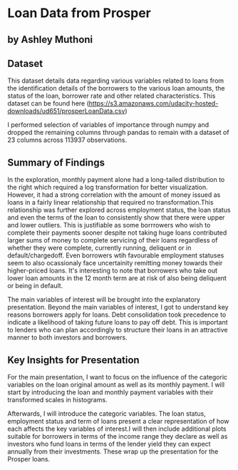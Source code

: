 # Loan Data from Prosper
## by Ashley Muthoni


## Dataset

This dataset details data regarding various variables related to loans from the identification details of the borrowers to the various loan amounts, the status of the loan, borrower rate and other related characteristics.
This dataset can be found here (https://s3.amazonaws.com/udacity-hosted-downloads/ud651/prosperLoanData.csv)

I performed selection of variables of importance through numpy and dropped the remaining columns through pandas to remain with a dataset of 23 columns across 113937 observations.


## Summary of Findings

In the exploration, monthly payment alone had a long-tailed distribution to the right which required a log transformation for better visualization. However, it had a strong correlation with the amount of money issued as loans in a fairly linear relationship that required no transformation.This relationship was further explored across employment status, the loan status and even the terms of the loan to consistently show that there were upper and lower outliers.
This is justifiable as some borrrowers who wish to complete their payments sooner despite not taking huge loans contributed larger sums of money to complete servicing of their loans regardless of whether they were complete, currently running, deliquent or in default/chargedoff. Even borrowers wtih favourable employment statuses seem to also ocassionaly face uncertainity remitting money towards their higher-priced loans. It's interesting to note that borrowers who take out lower loan amounts in the 12 month term are at risk of also being deliquent or being in default.

The main variables of interest will be brought into the explanatory presentation.
Beyond the main variables of interest, I got to understand key reasons borrowers apply for loans. Debt consolidation took precedence to indicate a likelihood of taking future loans to pay off debt. This is important to lenders who can plan accordingly to structure their loans in an attractive manner to both investors and borrowers.


## Key Insights for Presentation

For the main presentation, I want to focus on the influence of the categoric variables on the loan original amount as well as its monthly payment. I will start by introducing the loan and monthly payment variables with their transformed scales in histograms.

Afterwards, I will introduce the categoric variables. The loan status, employment status and term of loans present a clear representation of how each affects the key variables of interest.I will then include additional plots suitable for borrowers in terms of the income range they declare as well as investors who fund loans in terms of the lender yield they can expect annually from their investments. These wrap up the presentation for the Prosper loans.
